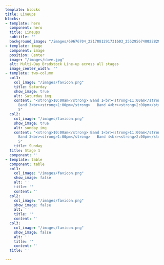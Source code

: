 ```yaml
---
template: blocks
title: Lineups
blocks:
- template: hero
  component: hero
  title: Lineups
  subtitle: ''
  background_image: "/images/69676704_2217081291731603_2552956740022829056_n.jpg"
- template: image
  component: image
  position: Center
  image: "/images/dove.jpg"
  alt: Multi-Day Bradstock Line-up across all stages
  image_center_width: ''
- template: two-column
  col1:
    col_image: "/images/favicon.png"
    title: Saturday
    show_image: true
    alt: Saturday img
    content: "<strong>10:00am</strong> Band 1<br><strong>11:00am</strong> Band 2<br><strong>12:00am</strong>
      Band 3<br><strong>1:00pm</strong>   Band 4<br><strong>2:00pm</strong>   Band
      5"
  col2:
    col_image: "/images/favicon.png"
    show_image: true
    alt: sunday img
    content: "<strong>10:00am</strong> Band 1<br><strong>11:00am</strong> Band 2<br><strong>12:00am</strong>
      Band 3<br><strong>1:00pm</strong>   Band 4<br><strong>2:00pm</strong>   Band
      5"
    title: Sunday
  title: Stage 1
  component: ''
- template: table
  component: table
  col1:
    col_image: "/images/favicon.png"
    show_image: false
    alt: ''
    title: ''
    content: ''
  col2:
    col_image: "/images/favicon.png"
    show_image: false
    alt: ''
    title: ''
    content: ''
  col3:
    col_image: "/images/favicon.png"
    show_image: false
    alt: ''
    title: ''
    content: ''
  title: ''

---
```

